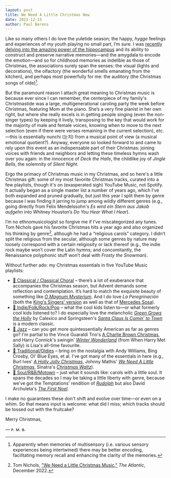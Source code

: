 ```yaml
---
layout: post
title: We Need A Little Christmas Now
date: 2023-12-15
author:	Paul Berens
---
```

Like so many others I do love the yuletide season; the happy, *hygge* feelings and experiences of my youth playing no small part, I’m sure. I was [recently delving into the amazing power of the hippocampus](/solvitur-currendo.html) and its ability to construct and preserve narrative memories—and the amygdala to encode the emotion—and so for childhood memories as indelible as those of Christmas, the associations surely span the senses: the visual (lights and decorations), the olfactory (the wonderful smells emanating from the kitchen), and perhaps most powerfully for me: the auditory (the Christmas songs of olde)[^1].

[^1]:Apparently when memories of multisensory (i.e. various sensory experiences being intertwined) there may be better encoding, facilitating memory recall and enhancing the clarity of the memories. 

But the paramount reason I attach great meaning to Christmas music is because ever since I can remember, the centerpiece of my family's Christmastide was a large, multigenerational caroling party the week before Christmas, featuring Mom at the piano. She’s a very fine pianist in her own right, but where she really excels is in getting people singing (even the non-singer types) by keeping it lively, transposing to the key that would work for the majority of male and female voices, knowing when to move to the next selection (even if there were verses remaining in the current selection), etc.—this is essentially nunchi (눈치) from a musical point of view (a musical emotional quotient?). Anyway, everyone so looked forward to and came to rely upon this event as an indispensable part of their Christmas: joining voices with friends and neighbors and letting these timeless hymns wash over you again: in the innocence of *Deck the Halls*, the childlike joy of *Jingle Bells*, the solemnity of *Silent Night*.

Ergo the primacy of Christmas music in my Christmas, and so here's a little Christmas gift: some of my most favorite Christmas tracks, curated into a few playlists, though it's on (exasperated sigh) YouTube Music, not Spotify. It actually began as a single master list a number of years ago, which I’ve both expanded and pruned gradually, but just this year I split them by genre because I was finding it jarring to jump among wildly different genres (e.g., going directly from Felix Mendelssohn's *Es wird ein Stern aus Jakob aufgehn* into Whitney Houston’s *Do You Hear What I Hear*).

I’m no ethnomusicologist so forgive me if I’ve miscategorized any tunes. Tom Nichols gave his favorite Christmas hits a year ago and also organized his thinking by genre[^2], although he had a “religious carols” category. I didn’t split the religious from the secular, although some genres by nature may loosely correspond with a certain religiosity or lack thereof (e.g., the indie rock maybe won’t cover the Latin hymns; and concomitantly, the Renaissance polyphonic stuff won’t deal with *Frosty the Snowman*).

[^2]: Tom Nichols, ["We Need a Little Christmas Music,"](https://www.theatlantic.com/newsletters/archive/2022/12/we-need-a-little-christmas-music/672428/) *The Atlantic*, December 2022.

Without further ado: my Christmas essentials in five YouTube Music playlists:
- [🎻 Classical / Classical Choral](https://music.youtube.com/playlist?list=PL_64Fz1c-ODKsArG3LplJi_GqAnF5tLJh) – there’s a lot of exuberance that accompanies the Christmas season, but Advent demands some reflection and contemplation. It’s hard to match the exquisite beauty of something like [*O Magnum Mysterium*](https://music.youtube.com/watch?v=9iefdnMyGy4&sq=1&si=VBsHdAP6gXFrfVq7). And I do love *La Peregrinación* (both the [King's Singers' version](https://music.youtube.com/watch?v=IHtkLLeqfmw&sq=1&si=-lKztvaK9k23TLlZ) as well as that of [Mercedes Sosa](https://music.youtube.com/watch?v=veG51GtedW0&sq=1&si=VqFlQ7e_2bKGBiFO)).
- [🎸 Indie/Folk/Rock/Pop](https://music.youtube.com/playlist?list=PL_64Fz1c-ODLKYRJ8wVBL0AGFX0TsdzQo) – what the cool kids listen to—or what formerly cool kids listened to? I do especially love the melancholic [*Green Grows the Holly*](https://music.youtube.com/watch?v=86VsrA7AN7A&sq=1&si=xC9te7oOHAPV0GA3) by Calexico and Springsteen's [*Santa Claus Is Comin' to Town*](https://music.youtube.com/watch?v=86VsrA7AN7A&sq=1&si=xC9te7oOHAPV0GA3) is a modern classic.
- [🎷 Jazz](https://music.youtube.com/playlist?list=PL_64Fz1c-ODJVh7ikkZ-NMbiFPKGwZK0M) – can you get more quintessentially American as far as genres go? I'm partial to the Vince Guaraldi Trio's [A Charlie Brown Christmas](https://music.youtube.com/playlist?list=OLAK5uy_kiyNpybro_snrUqF4hQ6dU0Q4NjHphkRw), and Harry Connick's swingin' [*Winter Wonderland*](https://music.youtube.com/playlist?list=OLAK5uy_kiyNpybro_snrUqF4hQ6dU0Q4NjHphkRw) (from When Harry Met Sally) is Lisa's all-time favourite.
- [🎹 Traditional/Oldies](https://music.youtube.com/playlist?list=PL_64Fz1c-ODKOXnA_3WqyULSXcBY_WMOb) – bring on the nostalgia with Andy Williams, Bing Crosby, Ol' Blue Eyes, et al. I've got many of the essentials in here (e.g., Burl Ives' [*A Holly Jolly Christmas*](https://music.youtube.com/playlist?list=OLAK5uy_kiyNpybro_snrUqF4hQ6dU0Q4NjHphkRw), Johnny Mathis' [*We Need A Little Christmas*](https://music.youtube.com/watch?v=fTrCepaqffY&sq=1&si=CYaW1cGiHVlAbZg3), Sinatra's [*Christmas Waltz*](https://music.youtube.com/watch?v=OfmcEok4mkE&sq=1&si=a03fqHbMKJ9_rCoY)).
- [🥁 Soul/R&B/Motown](https://music.youtube.com/playlist?list=PL_64Fz1c-ODK5lz-j4L4OSBFzZ7B_sq1g) – just what it sounds like: carols with a little soul. It spans the decades so I may be taking a little liberty with genre, because we’ve got the Temptations' rendition of [*Rudolph*](https://music.youtube.com/watch?v=zB3Ldec54K4&sq=1&si=JnxVbkzfBCCvwsy8) but also David Archuleta's [*The First Noel*](https://music.youtube.com/watch?v=iqQuanlQbFg&sq=1&si=gqrl5H87sQtKwYfu).

I make no guarantees these don't shift and evolve over time—or even on a whim. So that means input is welcome: what did I miss; which tracks should be tossed out with the fruitcake?

Merry Christmas,

— ᴘ. ᴍ. ʙ.